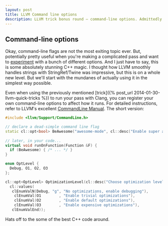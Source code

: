 ```yaml
---
layout: post
title: LLVM Command line options
description: LLVM trick bonus round — command-line options. Admittedly dull-sounding but some serious C++ magic.
---
```


## Command-line options
Okay, command-line flags are not the most exiting topic ever. But, potentially pretty useful when you're making a complicated pass and want to [experiment](http://github.com/bholt/igor) with a bunch of different options. And I just have to say, this is some absolutely stunning C++ magic. I thought how LLVM smoothly handles strings with StringRef/Twine was impressive, but this is on a whole new level. But we'll start with the mundanes of actually using it in the simplest way possible.

Even when using the previously mentioned [trick]({% post_url 2014-01-30-llvm-quick-tricks %}) to run your pass with Clang, you can register your own command-line options to affect how it runs. For detailed instructions, refer to LLVM's excellent [CommandLine Manual](http://llvm.org/docs/CommandLine.html). The short version:

```cpp
#include <llvm/Support/CommandLine.h>

// declare a dead-simple command line flag
static cl::opt<bool> BeAwesome("awesome-mode", cl::desc("Enable super awesome extra feature."));
  
// later, in your code...
virtual void runOnFunction(Function &F) {
  if (BeAwesome) { /* ... */ }
}
```

```cpp
enum OptLevel {
  Debug, O1, O2, O3
};

cl::opt<OptLevel> OptimizationLevel(cl::desc("Choose optimization level:"),
  cl::values(
   clEnumValN(Debug, "g", "No optimizations, enable debugging"),
    clEnumVal(O1        , "Enable trivial optimizations"),
    clEnumVal(O2        , "Enable default optimizations"),
    clEnumVal(O3        , "Enable expensive optimizations"),
   clEnumValEnd));
```

Hats off to the some of the best C++ code around.
